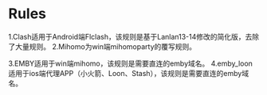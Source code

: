 # Rules
1.Clash适用于Android端Flclash，该规则是基于Lanlan13-14修改的简化版，去除了大量规则。
2.Mihomo为win端mihomoparty的覆写规则。

3.EMBY适用于win端mihomo，该规则是需要直连的emby域名。
4.emby_loon适用于ios端代理APP（小火箭、Loon、Stash），该规则是需要直连的emby域名。
